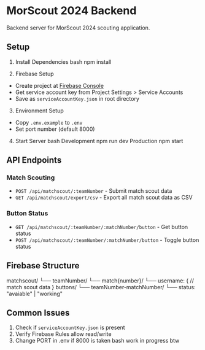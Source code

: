 # MorScout 2024 Backend

Backend server for MorScout 2024 scouting application.

## Setup

1. Install Dependencies
bash
npm install

2. Firebase Setup
- Create project at [Firebase Console](https://console.firebase.google.com)
- Get service account key from Project Settings > Service Accounts
- Save as `serviceAccountKey.json` in root directory

3. Environment Setup
- Copy `.env.example` to `.env`
- Set port number (default 8000)

4. Start Server
   bash
Development
npm run dev
Production
npm start

## API Endpoints

### Match Scouting
- `POST /api/matchscout/:teamNumber` - Submit match scout data
- `GET /api/matchscout/export/csv` - Export all match scout data as CSV

### Button Status
- `GET /api/matchscout/:teamNumber/:matchNumber/button` - Get button status
- `POST /api/matchscout/:teamNumber/:matchNumber/button` - Toggle button status

## Firebase Structure
matchscout/
└── teamNumber/
└── match{number}/
└── username: {
// match scout data
}
buttons/
└── teamNumber-matchNumber/
└── status: "avaiable" | "working"

## Common Issues
1. Check if `serviceAccountKey.json` is present
2. Verify Firebase Rules allow read/write
3. Change PORT in .env if 8000 is taken
bash
work in progress btw
